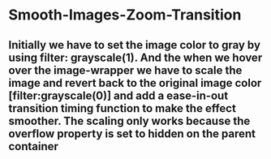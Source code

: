 # Smooth-Images-Zoom-Transition

## Initially we have to set the image color to gray by using filter: grayscale(1).  And the when we hover over the image-wrapper we have to scale the image and revert back to the original image color [filter:grayscale(0)] and add a ease-in-out transition timing function to make the effect smoother. The scaling only works because the overflow property is set to hidden on the parent container
